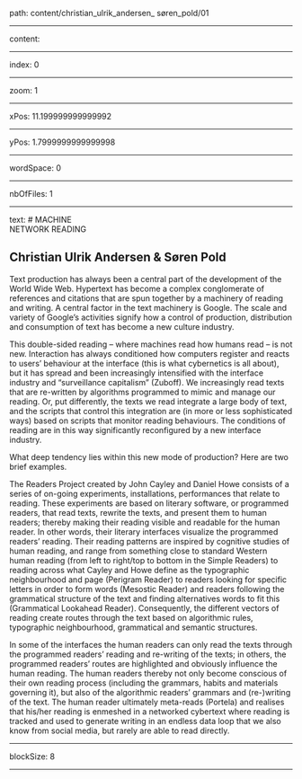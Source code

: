 path: content/christian_ulrik_andersen_ søren_pold/01

----

content: 

----

index: 0

----

zoom: 1

----

xPos: 11.199999999999992

----

yPos: 1.7999999999999998

----

wordSpace: 0

----

nbOfFiles: 1

----

text: # MACHINE <br> NETWORK READING
## Christian Ulrik Andersen & Søren Pold

Text production has always been a central part of the development of the World Wide Web. Hypertext has become a complex conglomerate of references and citations that are spun together by a machinery of reading and writing. A central factor in the text machinery is Google. The scale and variety of Google’s activities signify how a control of production, distribution and consumption of text has become a new culture industry. 

This double-sided reading – where machines read how humans read – is not new. Interaction has always conditioned how computers register and reacts to users’ behaviour at the interface (this is what cybernetics is all about), but it has spread and been increasingly intensified with the interface industry and “surveillance capitalism” (Zuboff). We increasingly read texts that are re-written by algorithms programmed to mimic and manage our reading. Or, put differently, the texts we read integrate a large body of text, and the scripts that control this integration are (in more or less sophisticated ways) based on scripts that monitor reading behaviours. The conditions of reading are in this way significantly reconfigured by a new interface industry. 

What deep tendency lies within this new mode of production? Here are two brief examples.

The Readers Project created by John Cayley and Daniel Howe consists of a series of on-going experiments, installations, performances that relate to reading. These experiments are based on literary software, or programmed readers, that read texts, rewrite the texts, and present them to human readers; thereby making their reading visible and readable for the human reader. In other words, their literary interfaces visualize the programmed readers’ reading. Their reading patterns are inspired by cognitive studies of human reading, and range from something close to standard Western human reading (from left to right/top to bottom in the Simple Readers) to reading across what Cayley and Howe define as the typographic neighbourhood and page (Perigram Reader) to readers looking for specific letters in order to form words (Mesostic Reader) and readers following the grammatical structure of the text and finding alternatives words to fit this (Grammatical Lookahead Reader). Consequently, the different vectors of reading create routes through the text based on algorithmic rules, typographic neighbourhood, grammatical and semantic structures. 

In some of the interfaces the human readers can only read the texts through the programmed readers’ reading and re-writing of the texts; in others, the programmed readers’ routes are highlighted and obviously influence the human reading. The human readers thereby not only become conscious of their own reading process (including the grammars, habits and materials governing it), but also of the algorithmic readers’ grammars and (re-)writing of the text. The human reader ultimately meta-reads (Portela) and realises that his/her reading is enmeshed in a networked cybertext where reading is tracked and used to generate writing in an endless data loop that we also know from social media, but rarely are able to read directly.

----

blockSize: 8

----

